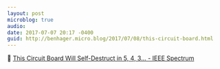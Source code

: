 ```yaml
---
layout: post
microblog: true
audio: 
date: 2017-07-07 20:17 -0400
guid: http://benhager.micro.blog/2017/07/08/this-circuit-board.html
---
```

🔬 [This Circuit Board Will Self-Destruct in 5, 4, 3… - IEEE Spectrum](http://spectrum.ieee.org/the-human-os/biomedical/devices/this-circuit-board-will-selfdestruct-in-5-4-3)
